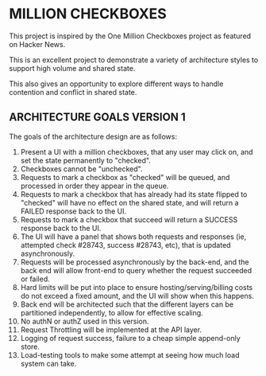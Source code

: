 # MILLION CHECKBOXES

This project is inspired by the One Million Checkboxes project as featured on Hacker News.

This is an excellent project to demonstrate a variety of architecture styles to support high volume and 
shared state.

This also gives an opportunity to explore different ways to handle contention and conflict in 
shared state.

## ARCHITECTURE GOALS VERSION 1

The goals of the architecture design are as follows:

1. Present a UI with a million checkboxes, that any user may click on, and set the state permanently to "checked".
2. Checkboxes cannot be "unchecked".
3. Requests to mark a checkbox as "checked" will be queued, and processed in order they appear in the queue.
4. Requests to mark a checkbox that has already had its state flipped to "checked" will have no effect on the shared state, and will return a FAILED response back to the UI.
5. Requests to mark a checkbox that succeed will return a SUCCESS response back to the UI.
6. The UI will have a panel that shows both requests and responses (ie, attempted check #28743, success #28743, etc), that is updated asynchronously.
7. Requests will be processed asynchronously by the back-end, and the back end will allow front-end to query whether the request succeeded or failed.
8. Hard limits will be put into place to ensure hosting/serving/billing costs do not exceed a fixed amount, and the UI will show when this happens.
9. Back end will be architected such that the different layers can be partitioned independently, to allow for effective scaling.
10. No authN or authZ used in this version.
11. Request Throttling will be implemented at the API layer.
12. Logging of request success, failure to a cheap simple append-only store.
13. Load-testing tools to make some attempt at seeing how much load system can take.




